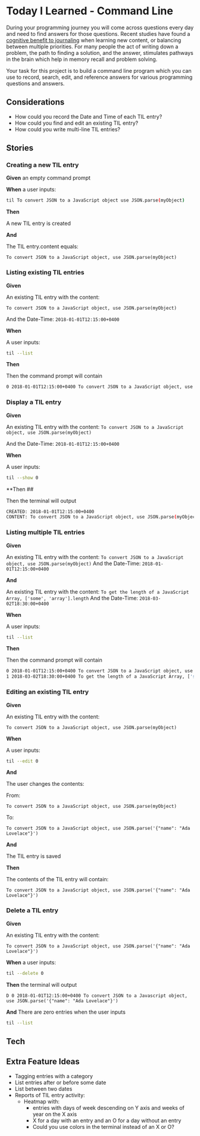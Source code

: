 # Today I Learned - Command Line

During your programming journey you will come across questions every day and need to find answers for those questions. Recent studies have found a [cognitive benefit to journaling](https://psychcentral.com/lib/the-health-benefits-of-journaling/) when learning new content, or balancing between multiple priorities. For many people the act of writing down a problem, the path to finding a solution, and the answer, stimulates pathways in the brain which help in memory recall and problem solving.

Your task for this project is to build a command line program which you can use to record, search, edit, and reference answers for various programming questions and answers.

## Considerations

* How could you record the Date and Time of each TIL entry?
* How could you find and edit an existing TIL entry?
* How could you write multi-line TIL entries?

## Stories

<!--BOX-->

### Creating a new TIL entry

**Given** an empty command prompt

**When** a user inputs:

```sh
til To convert JSON to a JavaScript object use JSON.parse(myObject)
```

**Then**

A new TIL entry is created

**And**

The TIL entry.content equals:

```
To convert JSON to a JavaScript object, use JSON.parse(myObject)
```

<!--/BOX-->
<!--BOX-->

### Listing existing TIL entries

**Given**

An existing TIL entry with the content:
```
To convert JSON to a JavaScript object, use JSON.parse(myObject)
```

And the Date-Time:
`2018-01-01T12:15:00+0400`

**When**

A user inputs:

```sh
til --list
```

**Then**

Then the command prompt will contain

```sh
0 2018-01-01T12:15:00+0400 To convert JSON to a JavaScript object, use JSON.parse(myObject)
```

<!--/BOX-->
<!--BOX-->

### Display a TIL entry

**Given**

An existing TIL entry with the content:
`To convert JSON to a JavaScript object, use JSON.parse(myObject)`

And the Date-Time:
`2018-01-01T12:15:00+0400`

**When**

A user inputs:

```sh
til --show 0
```

**Then ##

Then the terminal will output

```sh
CREATED: 2018-01-01T12:15:00+0400
CONTENT: To convert JSON to a JavaScript object, use JSON.parse(myObject)
```

<!--/BOX-->
<!--BOX-->

### Listing multiple TIL entries

**Given**

An existing TIL entry with the content:
`To convert JSON to a JavaScript object, use JSON.parse(myObject)`
And the Date-Time:
`2018-01-01T12:15:00+0400`

**And**

An existing TIL entry with the content:
`To get the length of a JavaScript Array, ['some', 'array'].length`
And the Date-Time:
`2018-03-02T18:30:00+0400`

**When**

A user inputs:

```sh
til --list
```

**Then**

Then the command prompt will contain

```sh
0 2018-01-01T12:15:00+0400 To convert JSON to a JavaScript object, use JSON.parse(myObject)
1 2018-03-02T18:30:00+0400 To get the length of a JavaScript Array, ['some', 'array'].length
```

<!--/BOX-->
<!--BOX-->

### Editing an existing TIL entry

**Given**

An existing TIL entry with the content:

`To convert JSON to a JavaScript object, use JSON.parse(myObject)`

**When**

A user inputs:

```sh
til --edit 0
```

**And**

The user changes the contents:

From:

```text
To convert JSON to a JavaScript object, use JSON.parse(myObject)
```

To:

```text
To convert JSON to a JavaScript object, use JSON.parse('{"name": "Ada Lovelace"}')
```

**And**

The TIL entry is saved

**Then**

The contents of the TIL entry will contain:

```text
To convert JSON to a JavaScript object, use JSON.parse('{"name": "Ada Lovelace"}')
```

<!--/BOX-->
<!--BOX-->

### Delete a TIL entry

**Given**

An existing TIL entry with the content:
```text
To convert JSON to a JavaScript object, use JSON.parse('{"name": "Ada Lovelace"}')
```

**When** a user inputs:

```sh
til --delete 0
```

**Then** the terminal will output

`D 0 2018-01-01T12:15:00+0400 To convert JSON to a Javascript object, use JSON.parse('{"name": "Ada Lovelace"}')`

**And**
There are zero entries when the user inputs

```sh
til --list
```

<!--/BOX-->

## Tech

## Extra Feature Ideas

- Tagging entries with a category
- List entries after or before some date
- List between two dates
- Reports of TIL entry activity:
  - Heatmap with:
    - entries with days of week descending on Y axis and weeks of year on the X axis
    - X for a day with an entry and an O for a day without an entry
    - Could you use colors in the terminal instead of an X or O?
